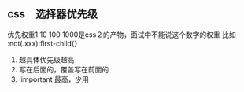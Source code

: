 ## css　选择器优先级
优先权重1 10 100 1000是css２的产物，面试中不能说这个数字的权重
比如 :not(.xxx):first-child{}

1. 越具体优先级越高
2. 写在后面的，覆盖写在前面的
3. !important 最高，少用
